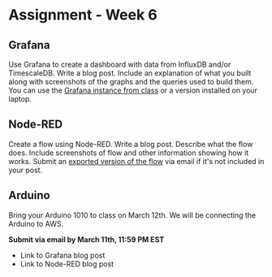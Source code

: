 # Assignment - Week 6

## Grafana

Use Grafana to create a dashboard with data from InfluxDB and/or TimescaleDB. Write a blog post. Include an explanation of what you built along with screenshots of the graphs and the queries used to build them. You can use the [Grafana instance from class](https://grafana.itpdtd.com) or a version installed on your laptop.

## Node-RED

Create a flow using Node-RED. Write a blog post. Describe what the flow does. Include screenshots of flow and other information showing how it works. Submit an [exported version of the flow](https://nodered.org/docs/user-guide/editor/workspace/import-export) via email if it's not included in your post.

## Arduino

Bring your Arduino 1010 to class on March 12th. We will be connecting the Arduino to AWS.

**Submit via email by March 11th, 11:59 PM EST**
 * Link to Grafana blog post
 * Link to Node-RED blog post

